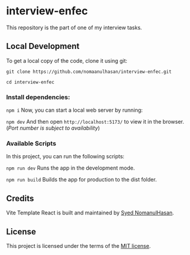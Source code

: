# interview-enfec
This repository is the part of one of my interview tasks.

## Local Development
To get a local copy of the code, clone it using git:

```git clone https://github.com/nomaanulhasan/interview-enfec.git```

```cd interview-enfec```

### Install dependencies:

```npm i```
Now, you can start a local web server by running:

```npm dev```
And then open ```http://localhost:5173/``` to view it in the browser. (*Port number is subject to availability*)

### Available Scripts
In this project, you can run the following scripts:

```npm run dev``` Runs the app in the development mode.

```npm run build``` Builds the app for production to the dist folder.

## Credits
Vite Template React is built and maintained by [Syed NomanulHasan](https://github.com/nomaanulhasan).

## License
This project is licensed under the terms of the [MIT license](https://github.com/SafdarJamal/vite-template-react/blob/main/LICENSE).
